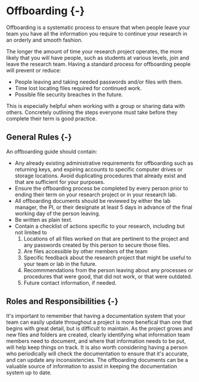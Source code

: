 # Offboarding {-}

Offboarding is a systematic process to ensure that when people leave your team you have all the information you require to continue your research in an orderly and smooth fashion.

The longer the amount of time your research project operates, the more likely that you will have people, such as students at various levels, join and leave the research team. Having a standard process for offboarding people will prevent or reduce:

* People leaving and taking needed passwords and/or files with them.
* Time lost locating files required for continued work.
* Possible file security breaches in the future.

This is especially helpful when working with a group or sharing data with others. Concretely outlining the steps everyone must take before they complete their term is good practice.

## General Rules {-}

An offboarding guide should contain:

* Any already existing administrative requirements for offboarding such as returning keys, and expiring accounts to specific computer drives or storage locations. Avoid duplicating procedures that already exist and that are sufficient for your purposes.
* Ensure the offboarding process be completed by every person prior to ending their term on your research project or in your research lab.
* All offboarding documents should be reviewed by either the lab manager, the PI, or their designate at least 5 days in advance of the final working day of the person leaving.
* Be written as plain text.
* Contain a checklist of actions specific to your research, including but not limited to
    1.  Locations of all files worked on that are pertinent to the project and any passwords created by this person to secure those files.
    2.  Are files accessible by other members of the team
    3.  Specific feedback about the research project that might be useful to your team or lab in the future.
    4.  Recommmendations from the person leaving about any processes or procedures that were good, that did not work, or that were outdated.
    5.  Future contact information, if needed.

## Roles and Responsibilities {-}

It's important to remember that having a documentation system that your team can easily update throughout a project is more benefical than one that begins with great detail, but is difficult to maintain.  As the project grows and new files and folders are created, clearly identifying what information team members need to document, and where that information needs to be put, will help keep things on track.  It is also worth considering having a person who periodically will check the documentation to ensure that it's accurate, and can update any inconsistencies. The offboarding documents can be a valuable source of information to assist in keeping the documentation system up to date.